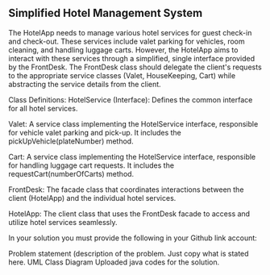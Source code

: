 ## Simplified Hotel Management System

The HotelApp needs to manage various hotel services for guest check-in and check-out. These services include valet parking for vehicles, room cleaning, and handling luggage carts. However, the HotelApp aims to interact with these services through a simplified, single interface provided by the FrontDesk. The FrontDesk class should delegate the client's requests to the appropriate service classes (Valet, HouseKeeping, Cart) while abstracting the service details from the client.

Class Definitions:
HotelService (Interface): Defines the common interface for all hotel services.

Valet: A service class implementing the HotelService interface, responsible for vehicle valet parking and pick-up. It includes the pickUpVehicle(plateNumber) method.

Cart: A service class implementing the HotelService interface, responsible for handling luggage cart requests. It includes the requestCart(numberOfCarts) method.

FrontDesk: The facade class that coordinates interactions between the client (HotelApp) and the individual hotel services.

HotelApp: The client class that uses the FrontDesk facade to access and utilize hotel services seamlessly.

In your solution you must provide the following in your Github link account:

  Problem statement (description of the problem. Just copy what is stated here.
  UML Class Diagram
  Uploaded java codes for the solution.
